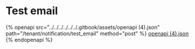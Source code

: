 # Test email

{% openapi src="../../../../../../.gitbook/assets/openapi (4).json" path="/tenant/notification/test_email" method="post" %}
[openapi (4).json](<../../../../../../.gitbook/assets/openapi (4).json>)
{% endopenapi %}
